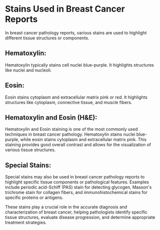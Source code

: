 # Stains Used in Breast Cancer Reports

In breast cancer pathology reports, various stains are used to highlight different tissue structures or components. 

## Hematoxylin:
Hematoxylin typically stains cell nuclei blue-purple. It highlights structures like nuclei and nucleoli.

## Eosin:
Eosin stains cytoplasm and extracellular matrix pink or red. It highlights structures like cytoplasm, connective tissue, and muscle fibers.

## Hematoxylin and Eosin (H&E):
Hematoxylin and Eosin staining is one of the most commonly used techniques in breast cancer pathology. Hematoxylin stains nuclei blue-purple, while eosin stains cytoplasm and extracellular matrix pink. This staining provides good overall contrast and allows for the visualization of various tissue structures.

## Special Stains:
Special stains may also be used in breast cancer pathology reports to highlight specific tissue components or pathological features. Examples include periodic acid-Schiff (PAS) stain for detecting glycogen, Masson's trichrome stain for collagen fibers, and immunohistochemical stains for specific proteins or antigens.

These stains play a crucial role in the accurate diagnosis and characterization of breast cancer, helping pathologists identify specific tissue structures, evaluate disease progression, and determine appropriate treatment strategies.
